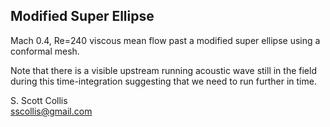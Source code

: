 ## Modified Super Ellipse 

Mach 0.4, Re=240 viscous mean flow past a modified super ellipse using
a conformal mesh. 

Note that there is a visible upstream running acoustic wave still in the
field during this time-integration suggesting that we need to run further 
in time.

S. Scott Collis\
sscollis@gmail.com
